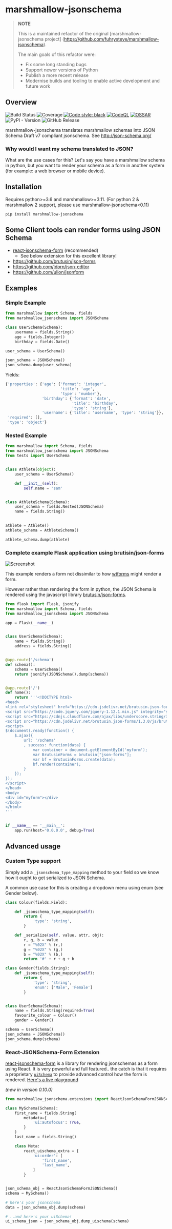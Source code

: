 # marshmallow-jsonschema

> **NOTE**
>
> This is a maintained refactor of the original [marshmallow-jsonschema project]
  (https://github.com/fuhrysteve/marshmallow-jsonschema).
>
> The main goals of this refactor were:
>
> - Fix some long standing bugs
> - Support newer versions of Python
> - Publish a more recent release
> - Modernise builds and tooling to enable active development and future work

## Overview

![Build Status](https://github.com/stretch4x4/marshmallow-jsonschema/actions/workflows/build.yml/badge.svg)
![Coverage](https://github.com/stretch4x4/marshmallow-jsonschema/actions/workflows/build.yml/badge.svg)
[![Code style: black](https://github.com/stretch4x4/marshmallow-jsonschema/actions/workflows/black.yml/badge.svg)](https://github.com/psf/black)
[![CodeQL](https://github.com/stretch4x4/marshmallow-jsonschema/actions/workflows/codeql-analysis.yml/badge.svg)](https://github.com/stretch4x4/marshmallow-jsonschema/actions/workflows/codeql-analysis.yml)
[![OSSAR](https://github.com/stretch4x4/marshmallow-jsonschema/actions/workflows/ossar-analysis.yml/badge.svg)](https://github.com/stretch4x4/marshmallow-jsonschema/actions/workflows/ossar-analysis.yml)
![PyPI - Version](https://img.shields.io/pypi/v/marshmallow-jsonschema)
![GitHub Release](https://img.shields.io/github/v/release/stretch4x4/marshmallow-jsonschema)


 marshmallow-jsonschema translates marshmallow schemas into
 JSON Schema Draft v7 compliant jsonschema. See http://json-schema.org/

### Why would I want my schema translated to JSON?

What are the use cases for this? Let's say you have a
marshmallow schema in python, but you want to render your
schema as a form in another system (for example: a web browser
or mobile device).

## Installation

Requires python>=3.6 and marshmallow>=3.11. (For python 2 & marshmallow 2 support, please use
marshmallow-jsonschema<0.11)

```
pip install marshmallow-jsonschema
```

## Some Client tools can render forms using JSON Schema

* [react-jsonschema-form](https://github.com/mozilla-services/react-jsonschema-form) (recommended)
  * See below extension for this excellent library!
* https://github.com/brutusin/json-forms
* https://github.com/jdorn/json-editor
* https://github.com/ulion/jsonform

## Examples

### Simple Example

```python
from marshmallow import Schema, fields
from marshmallow_jsonschema import JSONSchema

class UserSchema(Schema):
    username = fields.String()
    age = fields.Integer()
    birthday = fields.Date()

user_schema = UserSchema()

json_schema = JSONSchema()
json_schema.dump(user_schema)
```

Yields:

```python
{'properties': {'age': {'format': 'integer',
                        'title': 'age',
                        'type': 'number'},
                'birthday': {'format': 'date',
                             'title': 'birthday',
                             'type': 'string'},
                'username': {'title': 'username', 'type': 'string'}},
 'required': [],
 'type': 'object'}
```

### Nested Example

```python
from marshmallow import Schema, fields
from marshmallow_jsonschema import JSONSchema
from tests import UserSchema


class Athlete(object):
    user_schema = UserSchema()

    def __init__(self):
        self.name = 'sam'


class AthleteSchema(Schema):
    user_schema = fields.Nested(JSONSchema)
    name = fields.String()

    
athlete = Athlete()
athlete_schema = AthleteSchema()

athlete_schema.dump(athlete)
```

### Complete example Flask application using brutisin/json-forms

![Screenshot](http://i.imgur.com/jJv1wFk.png)

This example renders a form not dissimilar to how [wtforms](https://github.com/wtforms/wtforms) might render a form.

However rather than rendering the form in python, the JSON Schema is rendered using the
javascript library [brutusin/json-forms](https://github.com/brutusin/json-forms).


```python
from flask import Flask, jsonify
from marshmallow import Schema, fields
from marshmallow_jsonschema import JSONSchema

app = Flask(__name__)


class UserSchema(Schema):
    name = fields.String()
    address = fields.String()


@app.route('/schema')
def schema():
    schema = UserSchema()
    return jsonify(JSONSchema().dump(schema))


@app.route('/')
def home():
    return '''<!DOCTYPE html>
<head>
<link rel="stylesheet" href="https://cdn.jsdelivr.net/brutusin.json-forms/1.3.0/css/brutusin-json-forms.css"><Paste>
<script src="https://code.jquery.com/jquery-1.12.1.min.js" integrity="sha256-I1nTg78tSrZev3kjvfdM5A5Ak/blglGzlaZANLPDl3I=" crossorigin="anonymous"></script>
<script src="https://cdnjs.cloudflare.com/ajax/libs/underscore.string/3.3.4/underscore.string.min.js"></script>
<script src="https://cdn.jsdelivr.net/brutusin.json-forms/1.3.0/js/brutusin-json-forms.min.js"></script>
<script>
$(document).ready(function() {
    $.ajax({
        url: '/schema'
        , success: function(data) {
            var container = document.getElementById('myform');
            var BrutusinForms = brutusin["json-forms"];
            var bf = BrutusinForms.create(data);
            bf.render(container);
        }
    });
});
</script>
</head>
<body>
<div id="myform"></div>
</body>
</html>
'''


if __name__ == '__main__':
    app.run(host='0.0.0.0', debug=True)

```


## Advanced usage
### Custom Type support

Simply add a `_jsonschema_type_mapping` method to your field
so we know how it ought to get serialized to JSON Schema.

A common use case for this is creating a dropdown menu using
enum (see Gender below).


```python
class Colour(fields.Field):

    def _jsonschema_type_mapping(self):
        return {
            'type': 'string',
        }

    def _serialize(self, value, attr, obj):
        r, g, b = value
        r = "%02X" % (r,)
        g = "%02X" % (g,)
        b = "%02X" % (b,)
        return '#' + r + g + b 

class Gender(fields.String):
    def _jsonschema_type_mapping(self):
        return {
            'type': 'string',
            'enum': ['Male', 'Female']
        }


class UserSchema(Schema):
    name = fields.String(required=True)
    favourite_colour = Colour()
    gender = Gender()

schema = UserSchema()
json_schema = JSONSchema()
json_schema.dump(schema)
```


### React-JSONSchema-Form Extension

[react-jsonschema-form](https://react-jsonschema-form.readthedocs.io/en/latest/)
is a library for rendering jsonschemas as a form using React. It is very powerful
and full featured.. the catch is that it requires a proprietary
[`uiSchema`](https://react-jsonschema-form.readthedocs.io/en/latest/form-customization/#the-uischema-object)
to provide advanced control how the form is rendered.
[Here's a live playground](https://rjsf-team.github.io/react-jsonschema-form/)

*(new in version 0.10.0)*

```python
from marshmallow_jsonschema.extensions import ReactJsonSchemaFormJSONSchema

class MySchema(Schema):
    first_name = fields.String(
        metadata={
            'ui:autofocus': True,
        }
    )
    last_name = fields.String()

    class Meta:
        react_uischema_extra = {
            'ui:order': [
                'first_name',
                'last_name',
            ]
        }


json_schema_obj = ReactJsonSchemaFormJSONSchema()
schema = MySchema()

# here's your jsonschema
data = json_schema_obj.dump(schema)

# ..and here's your uiSchema!
ui_schema_json = json_schema_obj.dump_uischema(schema)
```
